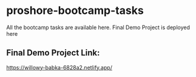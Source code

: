 # proshore-bootcamp-tasks
All the bootcamp tasks are available here. Final Demo Project is deployed here

## Final Demo Project Link:
https://willowy-babka-6828a2.netlify.app/

